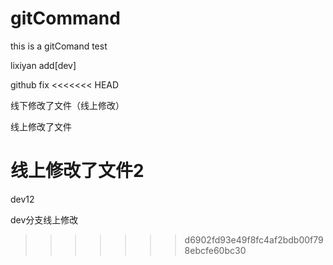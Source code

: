 # gitCommand
this is a gitComand test

lixiyan add[dev]

github fix
<<<<<<< HEAD

线下修改了文件（线上修改）

线上修改了文件

线上修改了文件2
=======
dev12

dev分支线上修改
>>>>>>> d6902fd93e49f8fc4af2bdb00f798ebcfe60bc30
